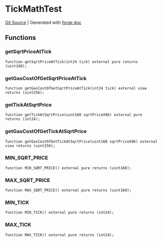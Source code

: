 # TickMathTest
[Git Source](https://github.com/uniswap/v4-core/blob/1141642f8ba4665a50660886a8a8401526677045/src/test/TickMathTest.sol)
| Generated with [forge doc](https://book.getfoundry.sh/reference/forge/forge-doc)


## Functions
### getSqrtPriceAtTick


```solidity
function getSqrtPriceAtTick(int24 tick) external pure returns (uint160);
```

### getGasCostOfGetSqrtPriceAtTick


```solidity
function getGasCostOfGetSqrtPriceAtTick(int24 tick) external view returns (uint256);
```

### getTickAtSqrtPrice


```solidity
function getTickAtSqrtPrice(uint160 sqrtPriceX96) external pure returns (int24);
```

### getGasCostOfGetTickAtSqrtPrice


```solidity
function getGasCostOfGetTickAtSqrtPrice(uint160 sqrtPriceX96) external view returns (uint256);
```

### MIN_SQRT_PRICE


```solidity
function MIN_SQRT_PRICE() external pure returns (uint160);
```

### MAX_SQRT_PRICE


```solidity
function MAX_SQRT_PRICE() external pure returns (uint160);
```

### MIN_TICK


```solidity
function MIN_TICK() external pure returns (int24);
```

### MAX_TICK


```solidity
function MAX_TICK() external pure returns (int24);
```


